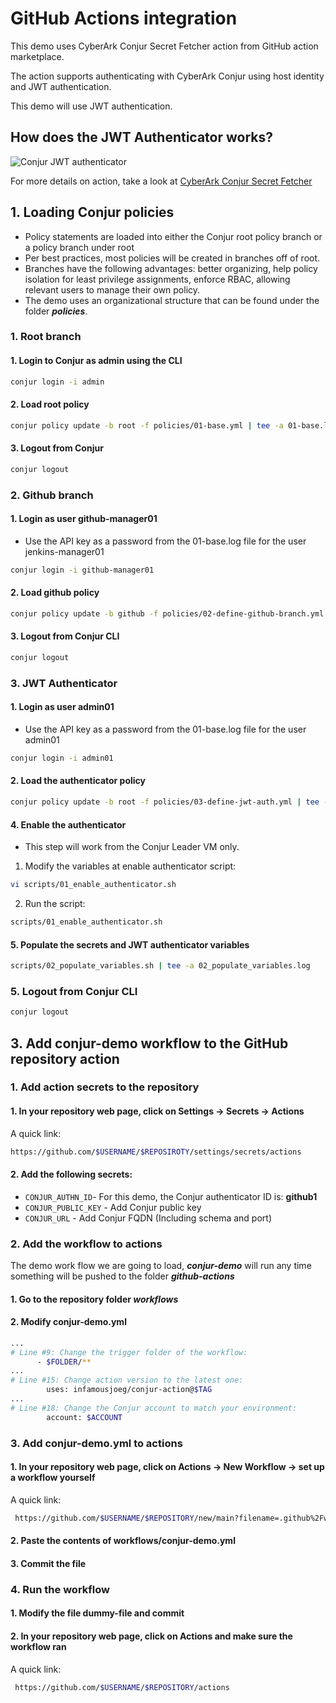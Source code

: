 
# GitHub Actions integration
This demo uses CyberArk Conjur Secret Fetcher action from GitHub action marketplace.

The action supports authenticating with CyberArk Conjur using host identity and JWT authentication.

This demo will use JWT authentication.

## How does the JWT Authenticator works?
![Conjur JWT authenticator](https://github.com/assafjh/cybr-demos/blob/main/kubernetes-jwt/jwt-authenticator.png?raw=true)

For more details on action, take a look at [CyberArk Conjur Secret Fetcher](https://github.com/marketplace/actions/cyberark-conjur-secret-fetcher-action)

## 1. Loading Conjur policies
- Policy statements are loaded into either the Conjur  root policy branch or a policy branch under root
- Per best practices, most policies will be created in branches off of root. 
- Branches have the following advantages: better organizing, help policy isolation for least privilege assignments, enforce RBAC, allowing relevant users to manage their own policy.
- The demo uses an organizational structure that can be found under the folder ***policies***.
### 1. Root branch
#### 1. Login to Conjur as admin using the CLI
```bash
conjur login -i admin
```
#### 2. Load root policy
```bash
conjur policy update -b root -f policies/01-base.yml | tee -a 01-base.log
```
#### 3. Logout from Conjur
```Bash
conjur logout
```
### 2. Github branch
#### 1. Login as user github-manager01
- Use the API key as a password from the 01-base.log file for the user jenkins-manager01
```bash
conjur login -i github-manager01
```
#### 2. Load github policy
```bash
conjur policy update -b github -f policies/02-define-github-branch.yml | tee -a 02-define-github-branch.log
```
#### 3. Logout from Conjur CLI
```Bash
conjur logout
```
### 3. JWT Authenticator
#### 1. Login as user admin01
 - Use the API key as a password from the 01-base.log file for the user admin01
```bash
conjur login -i admin01
```
#### 2. Load the authenticator policy
```Bash
conjur policy update -b root -f policies/03-define-jwt-auth.yml | tee -a 03-define-jwt-auth.log
```
#### 4. Enable the authenticator
- This step will work from the Conjur Leader VM only.
1. Modify the variables at enable authenticator script:
```bash 
vi scripts/01_enable_authenticator.sh
```
2. Run the script:
```bash
scripts/01_enable_authenticator.sh
```
#### 5. Populate the secrets and JWT authenticator variables
```Bash
scripts/02_populate_variables.sh | tee -a 02_populate_variables.log
```
### 5. Logout from Conjur CLI
```Bash
conjur logout
```
## 3. Add conjur-demo workflow to the GitHub repository action
### 1. Add action secrets to the repository
#### 1. In your repository web page, click on Settings -> Secrets -> Actions 
A quick link:
```bash
https://github.com/$USERNAME/$REPOSIROTY/settings/secrets/actions
```

#### 2. Add the following secrets:
- `CONJUR_AUTHN_ID`- For this demo, the Conjur authenticator ID is: **github1**
- `CONJUR_PUBLIC_KEY` - Add Conjur public key
- `CONJUR_URL` - Add Conjur FQDN (Including schema and port)

### 2. Add the workflow to actions
The demo work flow we are going to load, ***conjur-demo*** will run any time something will be pushed to the folder ***github-actions***
#### 1. Go to the repository folder *workflows*
#### 2.  Modify conjur-demo.yml
```bash
...
# Line #9: Change the trigger folder of the workflow:
      - $FOLDER/**
...
# Line #15: Change action version to the latest one:
        uses: infamousjoeg/conjur-action@$TAG
...
# Line #18: Change the Conjur account to match your environment:
        account: $ACCOUNT
```

### 3. Add conjur-demo.yml to actions
#### 1. In your repository web page, click on Actions -> New Workflow ->  set up a workflow yourself
A quick link:
```bash
 https://github.com/$USERNAME/$REPOSITORY/new/main?filename=.github%2Fworkflows%2Fmain.yml&workflow_template=blank
```
#### 2. Paste the contents of workflows/conjur-demo.yml
#### 3. Commit the file

### 4. Run the workflow
#### 1. Modify the file dummy-file and commit
#### 2. In your repository web page, click on Actions and make sure the workflow ran 
A quick link:
```bash
 https://github.com/$USERNAME/$REPOSITORY/actions
```
